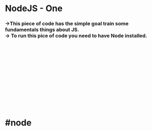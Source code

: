 # NodeJS - One
 
 
 
 <h3>->This piece of code has the simple goal train some fundamentals things about JS. 
 <br>-> To run this pice of code you need to have <b>Node</b> installed. </h3>
 <br>
 <br>
 <br>
 <br>
 <br>
 <br>
 <br>
 <br>
 <br>
 <br>
 <br>
 <br>
 
 
<h1>#node</h1>
